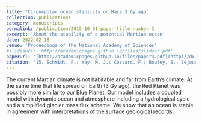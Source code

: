 ```yaml
---
title: "Circumpolar ocean stability on Mars 3 Gy ago"
collection: publications
category: manuscripts
permalink: /publication/2015-10-01-paper-title-number-3
excerpt: 'About the stability of a potential Martian ocean'
date: 2022-02-18
venue: 'Proceedings of the National Academy of Sciences'
#slidesurl: 'http://academicpages.github.io/files/slides3.pdf'
paperurl: '[http://academicpages.github.io/files/paper3.pdf](http://dx.doi.org/10.1073/pnas.2112930118)'
citation: '15. Schmidt, F.; Way, M. J.; Costard, F.; Bouley, S.; Séjourné, A. & Aleinov, I. Circumpolar ocean stability on Mars 3 Gy ago, Proceedings of the National Academy of Sciences, 2022, 119, e2112930118,'
---
```


The current Martian climate is not habitable and far from Earth’s climate. At the same time that life spread on Earth (3 Gy ago), the Red Planet was possibly more similar to our Blue Planet. Our model includes a coupled model with dynamic ocean and atmosphere including a hydrological cycle and a simplified glacier mass flux scheme. We show that an ocean is stable in agreement with interpretations of the surface geological records.
